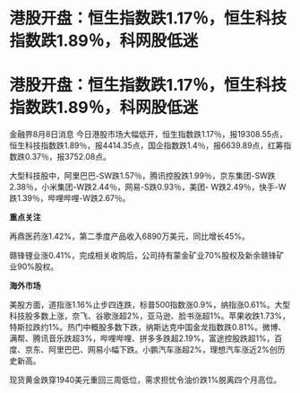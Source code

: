 # 港股开盘：恒生指数跌1.17％，恒生科技指数跌1.89％，科网股低迷

# 港股开盘：恒生指数跌1.17％，恒生科技指数跌1.89％，科网股低迷

金融界8月8日消息
今日港股市场大幅低开，恒生指数跌1.17％，报19308.55点，恒生科技指数跌1.89％，报4414.35点，国企指数跌1.4％，报6639.89点，红筹指数跌0.37％，报3752.08点。

大型科技股中，阿里巴巴-SW跌1.57％，腾讯控股跌1.99％，京东集团-SW跌2.38％，小米集团-W跌2.44％，网易-S跌0.93％，美团-
W跌2.49％，快手-W跌1.39％，哔哩哔哩-W跌2.67％。

**重点关注**

再鼎医药涨1.42%，第二季度产品收入6890万美元，同比增长45%。

赣锋锂业涨0.41%，完成相关收购后，公司持有蒙金矿业70%股权及新余赣锋矿业90%股权。

**海外市场**

美股方面，道指涨1.16%止步四连跌，标普500指数涨0.9%，纳指涨0.61%。大型科技股多数上涨，奈飞、谷歌涨超2%，亚马逊、脸书涨超1%。苹果收跌1.73%，特斯拉跌约1%。热门中概股多数下跌，纳斯达克中国金龙指数跌0.81%。微博、满帮、腾讯音乐跌超3%，哔哩哔哩、拼多多跌超2.19%，富途控股跌超1%，百度、京东、阿里巴巴、网易小幅下跌。小鹏汽车涨超2%，理想汽车涨近2%创历史新高。

现货黄金跌穿1940美元重回三周低位，需求担忧令油价跌1%脱离四个月高位。

